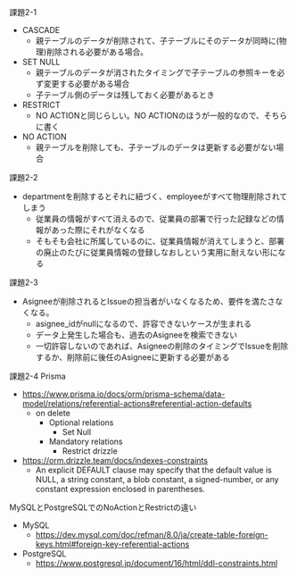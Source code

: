 課題2-1
- CASCADE
  - 親テーブルのデータが削除されて、子テーブルにそのデータが同時に(物理)削除される必要がある場合。
- SET NULL
  - 親テーブルのデータが消されたタイミングで子テーブルの参照キーを必ず変更する必要がある場合
  - 子テーブル側のデータは残しておく必要があるとき
- RESTRICT
  - NO ACTIONと同じらしい。NO ACTIONのほうが一般的なので、そちらに書く
- NO ACTION
  - 親テーブルを削除しても、子テーブルのデータは更新する必要がない場合

課題2-2
- departmentを削除するとそれに紐づく、employeeがすべて物理削除されてしまう
  - 従業員の情報がすべて消えるので、従業員の部署で行った記録などの情報があった際にそれがなくなる
  - そもそも会社に所属しているのに、従業員情報が消えてしまうと、部署の廃止のたびに従業員情報の登録しなおしという実用に耐えない形になる

課題2-3
- Asigneeが削除されるとIssueの担当者がいなくなるため、要件を満たさなくなる。
  - asignee_idがnullになるので、許容できないケースが生まれる
  - データ上発生した場合も、過去のAsigneeを検索できない
  - 一切許容しないのであれば、Asigneeの削除のタイミングでIssueを削除するか、削除前に後任のAsigneeに更新する必要がある

課題2-4
Prisma
- https://www.prisma.io/docs/orm/prisma-schema/data-model/relations/referential-actions#referential-action-defaults
  - on delete 
    - Optional relations
      - Set Null
    - Mandatory relations
      - Restrict
drizzle
- https://orm.drizzle.team/docs/indexes-constraints
  - An explicit DEFAULT clause may specify that the default value is NULL, a string constant, a blob constant, a signed-number, or any constant expression enclosed in parentheses.

MySQLとPostgreSQLでのNoActionとRestrictの違い
- MySQL
  - https://dev.mysql.com/doc/refman/8.0/ja/create-table-foreign-keys.html#foreign-key-referential-actions
- PostgreSQL
  - https://www.postgresql.jp/document/16/html/ddl-constraints.html
